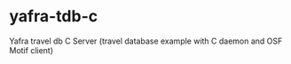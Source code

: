 # yafra-tdb-c
Yafra travel db C Server (travel database example with C daemon and OSF Motif client)
